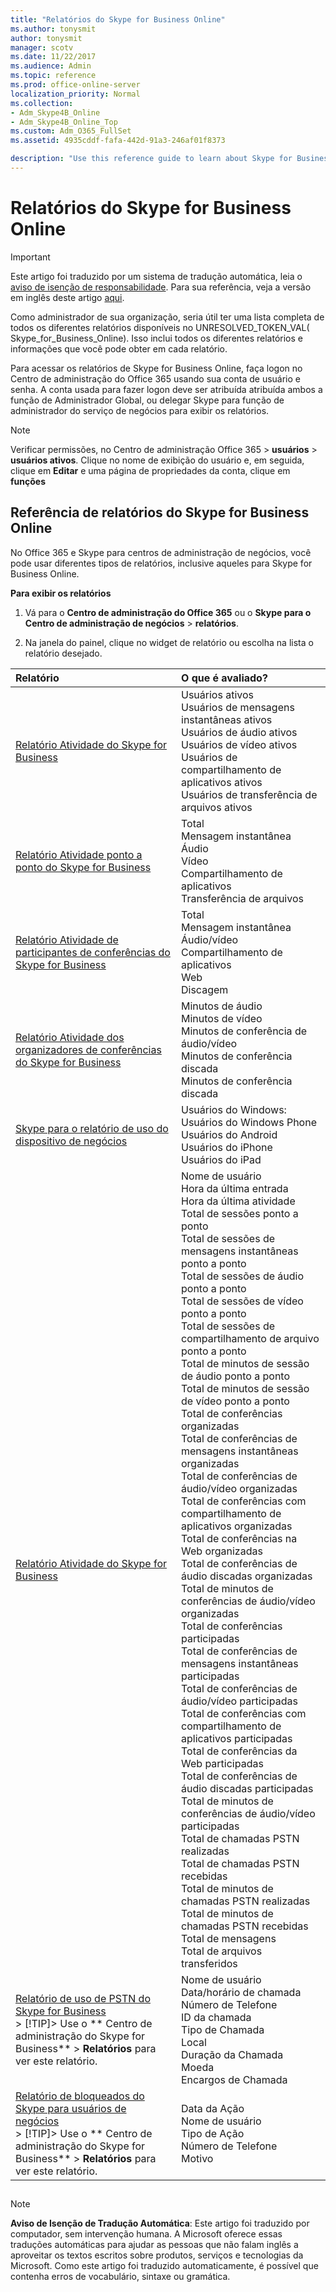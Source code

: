 ```yaml
---
title: "Relatórios do Skype for Business Online"
ms.author: tonysmit
author: tonysmit
manager: scotv
ms.date: 11/22/2017
ms.audience: Admin
ms.topic: reference
ms.prod: office-online-server
localization_priority: Normal
ms.collection:
- Adm_Skype4B_Online
- Adm_Skype4B_Online_Top
ms.custom: Adm_O365_FullSet
ms.assetid: 4935cddf-fafa-442d-91a3-246af01f8373

description: "Use this reference guide to learn about Skype for Business Online reporting and what info is available. "
---
```


# Relatórios do Skype for Business Online

> [!IMPORTANT]
> Este artigo foi traduzido por um sistema de tradução automática, leia o [aviso de isenção de responsabilidade](4935cddf-fafa-442d-91a3-246af01f8373.md#MT_Footer). Para sua referência, veja a versão em inglês deste artigo [aqui](https://support.office.com/en-us/article/4935cddf-fafa-442d-91a3-246af01f8373). 
  
Como administrador de sua organização, seria útil ter uma lista completa de todos os diferentes relatórios disponíveis no UNRESOLVED_TOKEN_VAL( Skype_for_Business_Online). Isso inclui todos os diferentes relatórios e informações que você pode obter em cada relatório.
  
Para acessar os relatórios de Skype for Business Online, faça logon no Centro de administração do Office 365 usando sua conta de usuário e senha. A conta usada para fazer logon deve ser atribuída atribuída ambos a função de Administrador Global, ou delegar Skype para função de administrador do serviço de negócios para exibir os relatórios.
  
> [!NOTE]
> Verificar permissões, no Centro de administração Office 365 > **usuários** > **usuários ativos**. Clique no nome de exibição do usuário e, em seguida, clique em **Editar** e uma página de propriedades da conta, clique em **funções**
  
## Referência de relatórios do Skype for Business Online

No Office 365 e Skype para centros de administração de negócios, você pode usar diferentes tipos de relatórios, inclusive aqueles para Skype for Business Online.
  
 **Para exibir os relatórios**
  
1. Vá para o **Centro de administração do Office 365** ou o **Skype para o Centro de administração de negócios** > **relatórios**.
    
2. Na janela do painel, clique no widget de relatório ou escolha na lista o relatório desejado.
    
|**Relatório**|**O que é avaliado?**|
|:-----|:-----|
|[Relatório Atividade do Skype for Business](skype-for-business-activity-report.md) <br/> | Usuários ativos <br/>  Usuários de mensagens instantâneas ativos <br/>  Usuários de áudio ativos <br/>  Usuários de vídeo ativos <br/>  Usuários de compartilhamento de aplicativos ativos <br/>  Usuários de transferência de arquivos ativos <br/> |
|[Relatório Atividade ponto a ponto do Skype for Business](skype-for-business-peer-to-peer-activity-report.md) <br/> | Total <br/>  Mensagem instantânea <br/>  Áudio <br/>  Vídeo <br/>  Compartilhamento de aplicativos <br/>  Transferência de arquivos <br/> |
|[Relatório Atividade de participantes de conferências do Skype for Business](skype-for-business-conference-participant-activity-report.md) <br/> | Total <br/>  Mensagem instantânea <br/>  Áudio/vídeo <br/>  Compartilhamento de aplicativos <br/>  Web <br/>  Discagem <br/> |
|[Relatório Atividade dos organizadores de conferências do Skype for Business](skype-for-business-conference-organizer-activity-report.md) <br/> | Minutos de áudio <br/>  Minutos de vídeo <br/>  Minutos de conferência de áudio/vídeo <br/>  Minutos de conferência discada <br/>  Minutos de conferência discada <br/> |
|[Skype para o relatório de uso do dispositivo de negócios](skype-for-business-device-usage-report.md) <br/> | Usuários do Windows: <br/>  Usuários do Windows Phone <br/>  Usuários do Android <br/>  Usuários do iPhone <br/>  Usuários do iPad <br/> |
|[Relatório Atividade do Skype for Business](skype-for-business-activity-report.md) <br/> | Nome de usuário <br/>  Hora da última entrada <br/>  Hora da última atividade <br/>  Total de sessões ponto a ponto <br/>  Total de sessões de mensagens instantâneas ponto a ponto <br/>  Total de sessões de áudio ponto a ponto <br/>  Total de sessões de vídeo ponto a ponto <br/>  Total de sessões de compartilhamento de arquivo ponto a ponto <br/>  Total de minutos de sessão de áudio ponto a ponto <br/>  Total de minutos de sessão de vídeo ponto a ponto <br/>  Total de conferências organizadas <br/>  Total de conferências de mensagens instantâneas organizadas <br/>  Total de conferências de áudio/vídeo organizadas <br/>  Total de conferências com compartilhamento de aplicativos organizadas <br/>  Total de conferências na Web organizadas <br/>  Total de conferências de áudio discadas organizadas <br/>  Total de minutos de conferências de áudio/vídeo organizadas <br/>  Total de conferências participadas <br/>  Total de conferências de mensagens instantâneas participadas <br/>  Total de conferências de áudio/vídeo participadas <br/>  Total de conferências com compartilhamento de aplicativos participadas <br/>  Total de conferências da Web participadas <br/>  Total de conferências de áudio discadas participadas <br/>  Total de minutos de conferências de áudio/vídeo participadas <br/>  Total de chamadas PSTN realizadas <br/>  Total de chamadas PSTN recebidas <br/>  Total de minutos de chamadas PSTN realizadas <br/>  Total de minutos de chamadas PSTN recebidas <br/>  Total de mensagens <br/>  Total de arquivos transferidos <br/> |
|[Relatório de uso de PSTN do Skype for Business](skype-for-business-pstn-usage-report.md) <br/> > [!TIP]> Use o ** Centro de administração do Skype for Business** > **Relatórios** para ver este relatório.          | Nome de usuário <br/>  Data/horário de chamada <br/>  Número de Telefone <br/>  ID da chamada <br/>  Tipo de Chamada <br/>  Local <br/>  Duração da Chamada <br/>  Moeda <br/>  Encargos de Chamada <br/> |
|[Relatório de bloqueados do Skype para usuários de negócios](skype-for-business-users-blocked-report.md) <br/> > [!TIP]> Use o ** Centro de administração do Skype for Business** > **Relatórios** para ver este relatório.          | Data da Ação <br/>  Nome de usuário <br/>  Tipo de Ação <br/>  Número de Telefone <br/>  Motivo <br/> |
   
## 
<a name="MT_Footer"> </a>

> [!NOTE]
> **Aviso de Isenção de Tradução Automática**: Este artigo foi traduzido por computador, sem intervenção humana. A Microsoft oferece essas traduções automáticas para ajudar as pessoas que não falam inglês a aproveitar os textos escritos sobre produtos, serviços e tecnologias da Microsoft. Como este artigo foi traduzido automaticamente, é possível que contenha erros de vocabulário, sintaxe ou gramática. 
  

